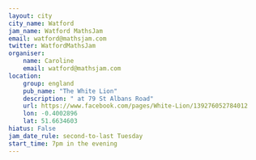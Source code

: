 ```yaml
---
layout: city                                           
city_name: Watford
jam_name: Watford MathsJam
email: watford@mathsjam.com
twitter: WatfordMathsJam
organiser:
    name: Caroline
    email: watford@mathsjam.com
location:
    group: england
    pub_name: "The White Lion"
    description: " at 79 St Albans Road"
    url: https://www.facebook.com/pages/White-Lion/139276052784012
    lon: -0.4002896
    lat: 51.6634603
hiatus: False
jam_date_rule: second-to-last Tuesday
start_time: 7pm in the evening
---
```

